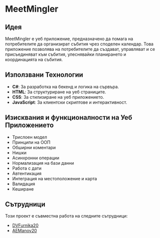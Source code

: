# MeetMingler

## Идея
MeetMingler е уеб приложение, предназначено да помага на потребителите да организират събития чрез споделен календар. Това приложение позволява на потребителите да създават, управляват и се присъединяват към събития, улеснявайки планирането и координацията на събития.

## Използвани Технологии
- **C#**: За разработка на бекенд и логика на сървъра.
- **HTML**: За структуриране на уеб страниците.
- **CSS**: За стилизиране на уеб приложението.
- **JavaScript**: За клиентски скриптове и интерактивност.

## Изисквания и функционалности на Уеб Приложението
- Трислоен модел
- Принципи на ООП
- Обширни коментари
- Нишки
- Асинхронни операции
- Нормализация на бази данни
- Работа с дати
- Автентикация
- Интеграция на местоположение и карта
- Валидация
- Кеширане

## Сътрудници
Този проект е съвместна работа на следните сътрудници:
- [DVFurnika20](https://github.com/DVFurnika20)
- [AEManov20](https://github.com/AEManov20)
